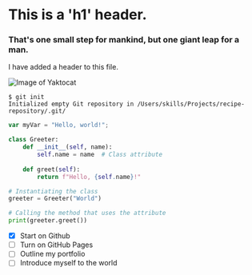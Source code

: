 # This is a 'h1' header. 
### That's one small step for mankind, but one giant leap for a man.

I have added a header to this file.

![Image of Yaktocat](https://octodex.github.com/images/yaktocat.png)

```
$ git init
Initialized empty Git repository in /Users/skills/Projects/recipe-repository/.git/
```

``` javascript
var myVar = "Hello, world!";
```

``` python
class Greeter:
    def __init__(self, name):
        self.name = name  # Class attribute
    
    def greet(self):
        return f"Hello, {self.name}!"

# Instantiating the class
greeter = Greeter("World")

# Calling the method that uses the attribute
print(greeter.greet())
```

- [x] Start on Github
- [ ] Turn on GitHub Pages
- [ ] Outline my portfolio
- [ ] Introduce myself to the world

